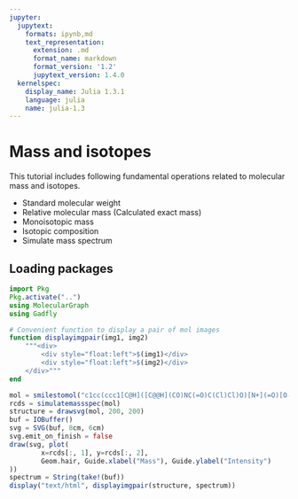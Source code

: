 ```yaml
---
jupyter:
  jupytext:
    formats: ipynb,md
    text_representation:
      extension: .md
      format_name: markdown
      format_version: '1.2'
      jupytext_version: 1.4.0
  kernelspec:
    display_name: Julia 1.3.1
    language: julia
    name: julia-1.3
---
```


# Mass and isotopes

This tutorial includes following fundamental operations related to molecular mass and isotopes.

- Standard molecular weight
- Relative molecular mass (Calculated exact mass)
- Monoisotopic mass
- Isotopic composition
- Simulate mass spectrum


## Loading packages



```julia
import Pkg
Pkg.activate("..")
using MolecularGraph
using Gadfly

# Convenient function to display a pair of mol images
function displayimgpair(img1, img2)
    """<div>
        <div style="float:left">$(img1)</div>
        <div style="float:left">$(img2)</div>
    </div>"""
end
```

```julia
mol = smilestomol("c1cc(ccc1[C@H]([C@@H](CO)NC(=O)C(Cl)Cl)O)[N+](=O)[O-]")
rcds = simulatemassspec(mol)
structure = drawsvg(mol, 200, 200)
buf = IOBuffer()
svg = SVG(buf, 8cm, 6cm)
svg.emit_on_finish = false
draw(svg, plot(
        x=rcds[:, 1], y=rcds[:, 2],
        Geom.hair, Guide.xlabel("Mass"), Guide.ylabel("Intensity")
))
spectrum = String(take!(buf))
display("text/html", displayimgpair(structure, spectrum))
```

```julia

```
